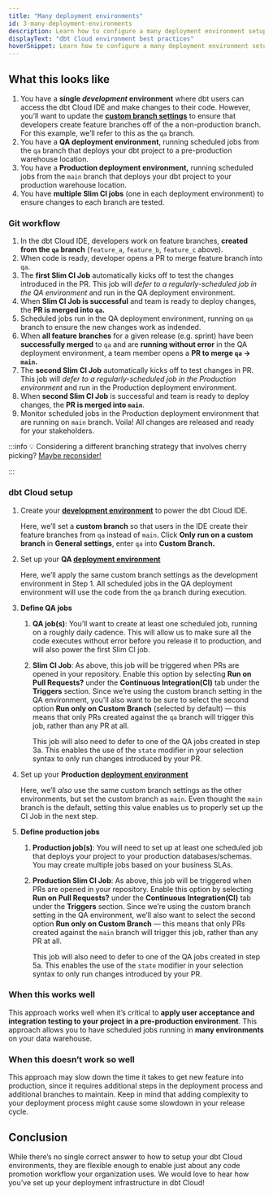 ```yaml
---
title: "Many deployment environments"
id: 3-many-deployment-environments
description: Learn how to configure a many deployment environment setup in dbt Cloud.
displayText: "dbt Cloud environment best practices"
hoverSnippet: Learn how to configure a many deployment environment setup in dbt Cloud.
---
```



## What this looks like

1. You have a **single *development* environment** where dbt users can access the dbt Cloud IDE and make changes to their code. However, you’ll want to update the **[custom branch settings](faqs/Environments/custom-branch-settings)** to ensure that developers create feature branches off of the a non-production branch. For this example, we’ll refer to this as the `qa` branch.
2. You have a **QA deployment environment**, running scheduled jobs from the `qa` branch that deploys your dbt project to a pre-production warehouse location.
3. You have a **Production deployment environment,** running scheduled jobs from the `main` branch that deploys your dbt project to your production warehouse location.
4. You have **multiple Slim CI jobs** (one in each deployment environment) to ensure changes to each branch are tested.  

<Lightbox src="/img/guides/best-practices/environment-setup/many-deployments-table.png" title="Table of basic setup for many deployment environment" />

### Git workflow

<Lightbox src="/img/guides/best-practices/environment-setup/many-branch-git.png" title="git flow diagram for many deployment environments" />

1. In the dbt Cloud IDE, developers work on feature branches, **created from the `qa` branch** (`feature_a`, `feature_b`, `feature_c` above).
2. When code is ready, developer opens a PR to merge feature branch into `qa`.
3. The **first Slim CI Job** automatically kicks off to test the changes introduced in the PR. This job will *defer to a regularly-scheduled job in the QA environment* and run in the QA deployment environment.
4. When **Slim CI Job is successful** and team is ready to deploy changes, the **PR is merged into `qa`.**
5. Scheduled jobs run in the QA deployment environment, running on `qa` branch to ensure the new changes work as indended.
6. When **all feature branches** for a given release (e.g. sprint) have been **successfully merged** to `qa` and are **running without error** in the QA deployment environment, a team member opens a **PR to merge `qa` → `main`.**
7. The **second Slim CI Job** automatically kicks off to test changes in PR. This job will *defer to a regularly-scheduled job in the Production environment* and run in the Production deployment environment.
8. When **second Slim CI Job** is successful and team is ready to deploy changes, the **PR is merged into `main`**.
9. Monitor scheduled jobs in the Production deployment environment that are running on `main` branch. Voila! All changes are released and ready for your stakeholders.

:::info
💡 Considering a different branching strategy that involves cherry picking? [Maybe reconsider!](https://docs.getdbt.com/blog/the-case-against-git-cherry-picking)

:::

### dbt Cloud setup

1. Create your [**development environment**](docs/collaborate/environments/dbt-cloud-environments#create-a-development-environment) to power the dbt Cloud IDE.

    Here, we’ll set a **custom branch** so that users in the IDE create their feature branches from `qa` instead of `main`. Click **Only run on a custom branch** in **General settings**, enter `qa` into **Custom Branch.**

2. Set up your **QA [deployment environment](docs/collaborate/environments/dbt-cloud-environments#create-a-deployment-environment)**

    Here, we’ll apply the same custom branch settings as the development environment in Step 1. All scheduled jobs in the QA deployment environment will use the code from the `qa` branch during execution.

3. **Define QA jobs**
    1. **QA job(s)**: You’ll want to create at least one scheduled job, running on a roughly daily cadence. This will allow us to make sure all the code executes without error before you release it to production, and will also power the first Slim CI job.
    2. **Slim CI Job**: As above, this job will be triggered when PRs are opened in your repository. Enable this option by selecting **Run on Pull Requests?** under the **Continuous Integration(CI)** tab under the **Triggers** section. Since we’re using the custom branch setting in the QA environment, you'll also want to be sure to select the second option **Run only on Custom Branch** (selected by default) — this means that only PRs created against the `qa` branch will trigger this job, rather than any PR at all.

        This job will also need to defer to one of the QA jobs created in step 3a. This enables the use of the `state` modifier in your selection syntax to only run changes introduced by your PR.

4. Set up your **Production [deployment environment](docs/collaborate/environments/dbt-cloud-environments#create-a-deployment-environment)**

    Here, we’ll *also* use the same custom branch settings as the other environments, but set the custom branch as `main`. Even thought the `main` branch is the default, setting this value enables us to properly set up the CI Job in the next step.

5. **Define production jobs**
    1. **Production job(s)**: You will need to set up at least one scheduled job that deploys your project to your production databases/schemas. You may create multiple jobs based on your business SLAs.
    2. **Production Slim CI Job**: As above, this job will be triggered when PRs are opened in your repository. Enable this option by selecting **Run on Pull Requests?** under the **Continuous Integration(CI)** tab under the **Triggers** section. Since we’re using the custom branch setting in the QA environment, we’ll also want to select the second option **Run only on Custom Branch** — this means that only PRs created against the `main` branch will trigger this job, rather than any PR at all.

        This job will also need to defer to one of the QA jobs created in step 5a. This enables the use of the `state` modifier in your selection syntax to only run changes introduced by your PR.

### When this works well

This approach works well when it’s critical to **apply user acceptance and integration testing to your project in a pre-production environment**. This approach allows you to have scheduled jobs running in **many environments** on your data warehouse.

### When this doesn’t work so well

This approach may slow down the time it takes to get new feature into production, since it requires additional steps in the deployment process and additional branches to maintain. Keep in mind that adding complexity to your deployment process might cause some slowdown in your release cycle.

## Conclusion

While there’s no single correct answer to how to setup your dbt Cloud environments, they are flexible enough to enable just about any code promotion workflow your organization uses. We would love to hear how you’ve set up your deployment infrastructure in dbt Cloud!
